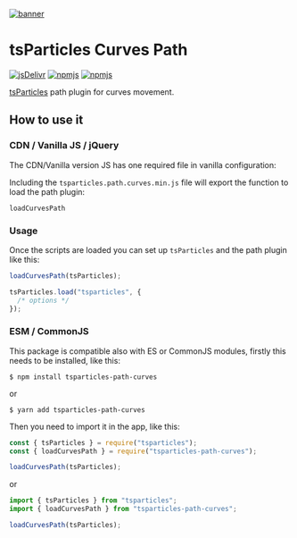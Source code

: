 [![banner](https://particles.js.org/images/banner3.png)](https://particles.js.org)

# tsParticles Curves Path

[![jsDelivr](https://data.jsdelivr.com/v1/package/npm/tsparticles-path-curves/badge)](https://www.jsdelivr.com/package/npm/tsparticles-path-curves)
[![npmjs](https://badge.fury.io/js/tsparticles-path-curves.svg)](https://www.npmjs.com/package/tsparticles-path-curves)
[![npmjs](https://img.shields.io/npm/dt/tsparticles-path-curves)](https://www.npmjs.com/package/tsparticles-path-curves)

[tsParticles](https://github.com/matteobruni/tsparticles) path plugin for curves movement.

## How to use it

### CDN / Vanilla JS / jQuery

The CDN/Vanilla version JS has one required file in vanilla configuration:

Including the `tsparticles.path.curves.min.js` file will export the function to load the path plugin:

``` text
loadCurvesPath
```

### Usage

Once the scripts are loaded you can set up `tsParticles` and the path plugin like this:

```javascript
loadCurvesPath(tsParticles);

tsParticles.load("tsparticles", {
  /* options */
});
```

### ESM / CommonJS

This package is compatible also with ES or CommonJS modules, firstly this needs to be installed, like this:

```shell
$ npm install tsparticles-path-curves
```

or

```shell
$ yarn add tsparticles-path-curves
```

Then you need to import it in the app, like this:

```javascript
const { tsParticles } = require("tsparticles");
const { loadCurvesPath } = require("tsparticles-path-curves");

loadCurvesPath(tsParticles);
```

or

```javascript
import { tsParticles } from "tsparticles";
import { loadCurvesPath } from "tsparticles-path-curves";

loadCurvesPath(tsParticles);
```
